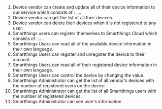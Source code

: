1) Device vendor can create and update all of their device information to our service which consists of : ....
2) Device vendor can get the list of all their devices.
3) Device vendor can delete their devices when it is not registered to any user.
4) Smartthings users can register themselves to Smartthings Cloud which consists of : ....
5) Smartthings Users can read all of the available device information in their own language.
6) Smartthings Users can register and unregister the device to their account.
7) Smartthings Users can read all of their registered device information in their own language.
8) Smartthings Users can control the device by changing the value.
9) Smartthings Administrator can get the list of all vendor's devices with the number of registered users on the device.
10) Smartthings Administrator can get the list of all Smartthings users with the number of registered devices. 
11) Smartthings Administrator can see user's information.